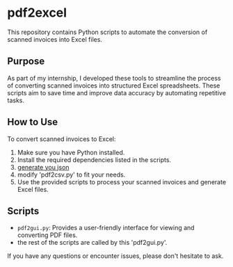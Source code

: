 # pdf2excel

This repository contains Python scripts to automate the conversion of scanned invoices into Excel files. 

## Purpose

As part of my internship, I developed these tools to streamline the process of converting scanned invoices into structured Excel spreadsheets. These scripts aim to save time and improve data accuracy by automating repetitive tasks.

## How to Use

To convert scanned invoices to Excel:

1. Make sure you have Python installed.
2. Install the required dependencies listed in the scripts.
3. [generate you json](https://tabula.technology/)
4. modify 'pdf2csv.py' to fit your needs.
5. Use the provided scripts to process your scanned invoices and generate Excel files.

## Scripts

- `pdf2gui.py`: Provides a user-friendly interface for viewing and converting PDF files.
- the rest of the scripts are called by this 'pdf2gui.py'.


If you have any questions or encounter issues, please don't hesitate to ask.

